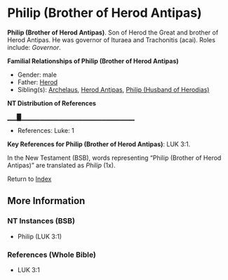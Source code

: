 # Philip (Brother of Herod Antipas)
**Philip (Brother of Herod Antipas)**. 
Son of Herod the Great and brother of Herod Antipas. He was governor of Ituraea and Trachonitis (acai). 
Roles include: 
_Governor_. 




**Familial Relationships of Philip (Brother of Herod Antipas)**


* Gender: male
* Father: [Herod](Herod.md)
* Sibling(s): [Archelaus](Archelaus.md), [Herod Antipas](Herod.2.md), [Philip (Husband of Herodias)](Philip.2.md)


**NT Distribution of References**

▁▁█▁▁▁▁▁▁▁▁▁▁▁▁▁▁▁▁▁▁▁▁▁▁▁▁
* References: Luke: 1



**Key References for Philip (Brother of Herod Antipas)**: 
LUK 3:1. 




In the New Testament (BSB), words representing “Philip (Brother of Herod Antipas)” are translated as 
*Philip* (1x). 


Return to [Index](00-Index.md)

## More Information

### NT Instances (BSB)

* Philip (LUK 3:1)



### References (Whole Bible)

* LUK 3:1



